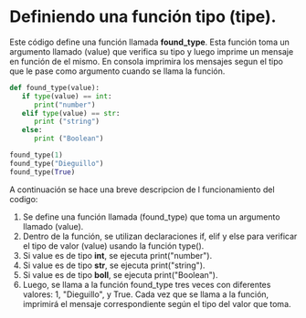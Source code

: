 # Definiendo una función tipo (tipe). 

Este código define una función llamada **found_type**. Esta función toma un argumento llamado (value) que verifica su tipo y luego imprime un mensaje en función de el mismo. 
En consola imprimira los mensajes segun el tipo que le pase como argumento cuando se llama la función.

```python
def found_type(value):
   if type(value) == int:
      print("number")
   elif type(value) == str:
      print ("string")
   else:
      print ("Boolean")

found_type(1)
found_type("Dieguillo")
found_type(True)
```
A continuación se hace una breve descripcion de l funcionamiento del codigo:

1. Se define una función llamada (found_type) que toma un argumento llamado (value).
2. Dentro de la función, se utilizan declaraciones if, elif y else para verificar el tipo de valor (value) usando la función type().
3. Si value es de tipo **int**, se ejecuta print("number").
4. Si value es de tipo **str**, se ejecuta print("string").
5. Si value es de tipo **boll**, se ejecuta print("Boolean").
6. Luego, se llama a la función found_type tres veces con diferentes valores: 1, "Dieguillo", y True. Cada vez que se llama a la función,
   imprimirá el mensaje correspondiente según el tipo del valor que toma.
